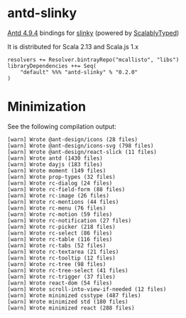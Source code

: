 # antd-slinky

[Antd 4.9.4](https://ant.design/components/overview/) bindings for [slinky](https://slinky.dev/) (powered by [ScalablyTyped](https://scalablytyped.org))

It is distributed for Scala 2.13 and Scala.js 1.x

```
resolvers += Resolver.bintrayRepo("mcallisto", "libs")
libraryDependencies ++= Seq(
    "default" %%% "antd-slinky" % "0.2.0" 
) 
```

# Minimization

See the following compilation output:

```
[warn] Wrote @ant-design/icons (28 files)
[warn] Wrote @ant-design/icons-svg (798 files)
[warn] Wrote @ant-design/react-slick (11 files)
[warn] Wrote antd (1430 files)
[warn] Wrote dayjs (183 files)
[warn] Wrote moment (149 files)
[warn] Wrote prop-types (32 files)
[warn] Wrote rc-dialog (24 files)
[warn] Wrote rc-field-form (88 files)
[warn] Wrote rc-image (26 files)
[warn] Wrote rc-mentions (44 files)
[warn] Wrote rc-menu (76 files)
[warn] Wrote rc-motion (59 files)
[warn] Wrote rc-notification (27 files)
[warn] Wrote rc-picker (218 files)
[warn] Wrote rc-select (86 files)
[warn] Wrote rc-table (116 files)
[warn] Wrote rc-tabs (52 files)
[warn] Wrote rc-textarea (21 files)
[warn] Wrote rc-tooltip (12 files)
[warn] Wrote rc-tree (98 files)
[warn] Wrote rc-tree-select (41 files)
[warn] Wrote rc-trigger (37 files)
[warn] Wrote react-dom (54 files)
[warn] Wrote scroll-into-view-if-needed (12 files)
[warn] Wrote minimized csstype (487 files)
[warn] Wrote minimized std (180 files)
[warn] Wrote minimized react (288 files)
```